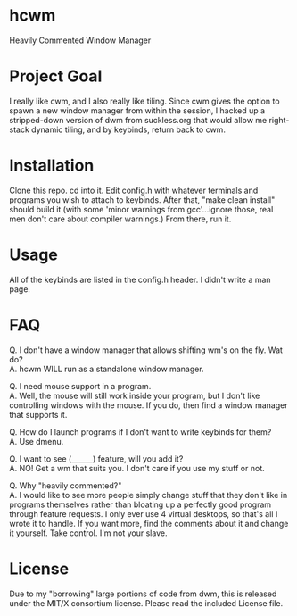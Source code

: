 hcwm
====

Heavily Commented Window Manager

Project Goal
====
I really like cwm, and I also really like tiling.  Since cwm gives the option to spawn a new window manager from within the session, I hacked up a stripped-down version of dwm from suckless.org that would allow me right-stack dynamic tiling, and by keybinds, return back to cwm.

Installation
====
Clone this repo.  cd into it.  Edit config.h with whatever terminals and programs you wish to attach to keybinds.  After that, "make clean install" should build it (with some 'minor warnings from gcc'...ignore those, real men don't care about compiler warnings.)  From there, run it.

Usage
====
All of the keybinds are listed in the config.h header.  I didn't write a man page.

FAQ
====
Q. I don't have a window manager that allows shifting wm's on the fly.  Wat do?  
A. hcwm WILL run as a standalone window manager.  

Q. I need mouse support in a program.  
A. Well, the mouse will still work inside your program, but I don't like controlling windows with the mouse.  If you do, then find a window manager that supports it.   

Q. How do I launch programs if I don't want to write keybinds for them?  
A. Use dmenu.  

Q. I want to see (______) feature, will you add it?  
A. NO!  Get a wm that suits you.  I don't care if you use my stuff or not.  

Q. Why "heavily commented?"  
A. I would like to see more people simply change stuff that they don't like in programs themselves rather than bloating up a perfectly good program through feature requests.  I only ever use 4 virtual desktops, so that's all I wrote it to handle.  If you want more, find the comments about it and change it yourself.  Take control.  I'm not your slave.   

License
====
Due to my "borrowing" large portions of code from dwm, this is released under the MIT/X consortium license.  Please read the included License file.

